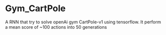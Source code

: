 # Gym_CartPole
A RNN that try to solve openAi gym CartPole-v1 using tensorflow. It perform a mean score of ~100 actions into 50 generations

